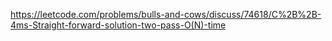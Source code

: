 https://leetcode.com/problems/bulls-and-cows/discuss/74618/C%2B%2B-4ms-Straight-forward-solution-two-pass-O(N)-time